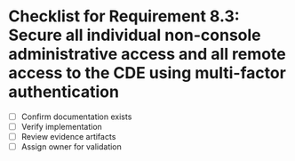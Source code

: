 # Checklist for Requirement 8.3: Secure all individual non-console administrative access and all remote access to the CDE using multi-factor authentication

- [ ] Confirm documentation exists
- [ ] Verify implementation
- [ ] Review evidence artifacts
- [ ] Assign owner for validation
